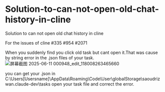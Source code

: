 # Solution-to-can-not-open-old-chat-history-in-cline
Solution to can not open old chat history in cline

For the issues of cline #335 #954 #2071

When you suddenly find you click old task but cant open it.That was cause by string error in the .json files of your task.
![屏幕截图 2025-06-11 000948_edit_118008263465660](https://github.com/user-attachments/assets/78358db9-3a82-47d4-a8d0-3b9775e78fcd)


you can get your .json in
C:\Users\[Usersname]\AppData\Roaming\Code\User\globalStorage\saoudrizwan.claude-dev\tasks
open your task file and correct the error.
